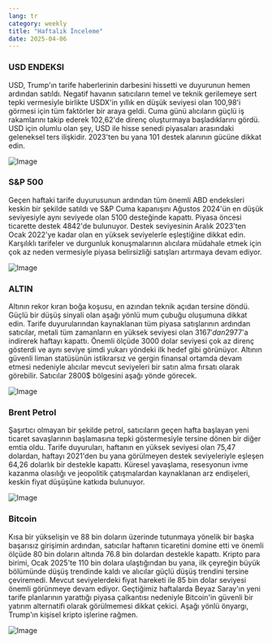 ```yaml
---
lang: tr
category: weekly
title: "Haftalık İnceleme"
date: 2025-04-06
---
```


### USD ENDEKSI

USD, Trump'ın tarife haberlerinin darbesini hissetti ve duyurunun hemen ardından satıldı. Negatif havanın satıcıların temel ve teknik gerilemeye sert tepki vermesiyle birlikte USDX'in yıllık en düşük seviyesi olan 100,98'i görmesi için tüm faktörler bir araya geldi. Cuma günü alıcıların güçlü iş rakamlarını takip ederek 102,62'de direnç oluşturmaya başladıklarını gördü. USD için olumlu olan şey, USD ile hisse senedi piyasaları arasındaki geleneksel ters ilişkidir. 2023'ten bu yana 101 destek alanının gücüne dikkat edin.

![Image](https://markleighedu.github.io/img/Apr-2025/06-Apr-2025/usdindex.jpg)

### S&P 500

Geçen haftaki tarife duyurusunun ardından tüm önemli ABD endeksleri keskin bir şekilde satıldı ve S&P Cuma kapanışını Ağustos 2024'ün en düşük seviyesiyle aynı seviyede olan 5100 desteğinde kapattı.  Piyasa öncesi ticarette destek 4842'de bulunuyor. Destek seviyesinin Aralık 2023'ten Ocak 2022'ye kadar olan en yüksek seviyelerle eşleştiğine dikkat edin. Karşılıklı tarifeler ve durgunluk konuşmalarının alıcılara müdahale etmek için çok az neden vermesiyle piyasa belirsizliği satışları artırmaya devam ediyor. 

![Image](https://markleighedu.github.io/img/Apr-2025/06-Apr-2025/sp500.jpg)

### ALTIN

Altının rekor kıran boğa koşusu, en azından teknik açıdan tersine döndü. Güçlü bir düşüş sinyali olan aşağı yönlü mum çubuğu oluşumuna dikkat edin. Tarife duyurularından kaynaklanan tüm piyasa satışlarının ardından satıcılar, metali tüm zamanların en yüksek seviyesi olan 3167$'dan 2977$'a indirerek haftayı kapattı. Önemli ölçüde 3000 dolar seviyesi çok az direnç gösterdi ve aynı seviye şimdi yukarı yöndeki ilk hedef gibi görünüyor. Altının güvenli liman statüsünün istikrarsız ve gergin finansal ortamda devam etmesi nedeniyle alıcılar mevcut seviyeleri bir satın alma fırsatı olarak görebilir. Satıcılar 2800$ bölgesini aşağı yönde görecek. 

![Image](https://markleighedu.github.io/img/Apr-2025/06-Apr-2025/gold.jpg)

### Brent Petrol

Şaşırtıcı olmayan bir şekilde petrol, satıcıların geçen hafta başlayan yeni ticaret savaşlarının başlamasına tepki göstermesiyle tersine dönen bir diğer emtia oldu. Tarife duyuruları, haftanın en yüksek seviyesi olan 75,47 dolardan, haftayı 2021'den bu yana görülmeyen destek seviyeleriyle eşleşen 64,26 dolarlık bir destekle kapattı. Küresel yavaşlama, resesyonun ivme kazanma olasılığı ve jeopolitik çatışmalardan kaynaklanan arz endişeleri, keskin fiyat düşüşüne katkıda bulunuyor.

![Image](https://markleighedu.github.io/img/Apr-2025/06-Apr-2025/brentoil.jpg)

### Bitcoin

Kısa bir yükselişin ve 88 bin doların üzerinde tutunmaya yönelik bir başka başarısız girişimin ardından, satıcılar haftanın ticaretini domine etti ve önemli ölçüde 80 bin doların altında 76.8 bin dolardan destekle kapattı. Kripto para birimi, Ocak 2025'te 110 bin dolara ulaştığından bu yana, ilk çeyreğin büyük bölümünde düşüş trendinde kaldı ve alıcılar güçlü düşüş trendini tersine çeviremedi. Mevcut seviyelerdeki fiyat hareketi ile 85 bin dolar seviyesi önemli görünmeye devam ediyor. Geçtiğimiz haftalarda Beyaz Saray'ın yeni tarife planlarının yarattığı piyasa çalkantısı nedeniyle Bitcoin'in güvenli bir yatırım alternatifi olarak görülmemesi dikkat çekici. Aşağı yönlü önyargı, Trump'ın kişisel kripto işlerine rağmen. 

![Image](https://markleighedu.github.io/img/Apr-2025/06-Apr-2025/bitcoin.jpg)

